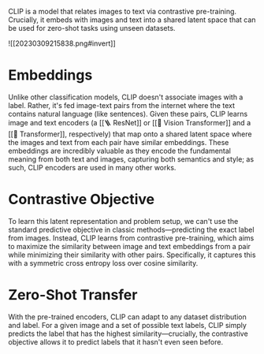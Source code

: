 CLIP is a model that relates images to text via contrastive pre-training. Crucially, it embeds with images and text into a shared latent space that can be used for zero-shot tasks using unseen datasets.

![[20230309215838.png#invert]]

# Embeddings
Unlike other classification models, CLIP doesn't associate images with a label. Rather, it's fed image-text pairs from the internet where the text contains natural language (like sentences). Given these pairs, CLIP learns image and text encoders (a [[🪜 ResNet]] or [[🦿 Vision Transformer]] and a [[🦾 Transformer]], respectively) that map onto a shared latent space where the images and text from each pair have similar embeddings. These embeddings are incredibly valuable as they encode the fundamental meaning from both text and images, capturing both semantics and style; as such, CLIP encoders are used in many other works.

# Contrastive Objective
To learn this latent representation and problem setup, we can't use the standard predictive objective in classic methods—predicting the exact label from images. Instead, CLIP learns from contrastive pre-training, which aims to maximize the similarity between image and text embeddings from a pair while minimizing their similarity with other pairs. Specifically, it captures this with a symmetric cross entropy loss over cosine similarity.

# Zero-Shot Transfer
With the pre-trained encoders, CLIP can adapt to any dataset distribution and label. For a given image and a set of possible text labels, CLIP simply predicts the label that has the highest similarity—crucially, the contrastive objective allows it to predict labels that it hasn't even seen before.